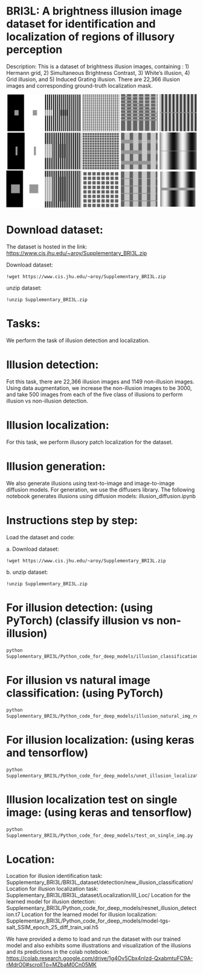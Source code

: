 # BRI3L: A brightness illusion image dataset for identification and localization of regions of illusory perception

Description: This is a dataset of brightness illusion images, containing : 1) Hermann grid, 2) Simultaneous Brightness Contrast, 3) White’s illusion, 4) Grid illusion, and 5) Induced Grating illusion. There are 22,366 illusion images and corresponding ground-truth localization mask.

<center>
<img src="https://github.com/aniket004/BRI3L/blob/main/ill_example_supp.png" width="512"/>
</center>

# Download dataset:

The dataset is hosted in the link: https://www.cis.jhu.edu/~aroy/Supplementary_BRI3L.zip

Download dataset:
```
!wget https://www.cis.jhu.edu/~aroy/Supplementary_BRI3L.zip
```

unzip dataset:
```
!unzip Supplementary_BRI3L.zip
```

# Tasks:

We perform the task of illusion detection and localization.

# Illusion detection: 

Fot this task, there are 22,366 illusion images and 1149 non-illusion images. Using data augmentation, we increase the non-illusion images to be 3000, and take 500 images from each of the five class of illusions to perform illusion vs non-illusion detection.

# Illusion localization: 

For this task, we perform illusory patch localization for the dataset.

# Illusion generation:

We also generate illusions using text-to-image and image-to-image diffusion models. For generation, we use the diffusers library. 
The following notebook generates illusions using diffusion models:  illusion_diffusion.ipynb


# Instructions step by step:

Load the dataset and code:

a. Download dataset:
```
!wget https://www.cis.jhu.edu/~aroy/Supplementary_BRI3L.zip
```

b. unzip dataset: 
```
!unzip Supplementary_BRI3L.zip
```

# For illusion detection: (using PyTorch) (classify illusion vs non-illusion)
```
python Supplementary_BRI3L/Python_code_for_deep_models/illusion_classification_resnet_18.py
```
# For illusion vs natural image classification: (using PyTorch) 
```
python Supplementary_BRI3L/Python_code_for_deep_models/illusion_natural_img_resnet_18.py
```
# For illusion localization: (using keras and tensorflow) 
```
python Supplementary_BRI3L/Python_code_for_deep_models/unet_illusion_localization.py
```
# Illusion localization test on single image: (using keras and tensorflow) 
```
python Supplementary_BRI3L/Python_code_for_deep_models/test_on_single_img.py
```
# Location:

Location for illusion identification task: Supplementary_BRI3L/BRI3L_dataset/detection/new_illusion_classification/
Location for illusion localization task: Supplementary_BRI3L/BRI3L_dataset/Localization/ill_Loc/
Location for the learned model for illusion detection: Supplementary_BRI3L/Python_code_for_deep_models/resnet_illusion_detection.t7
Location for the learned model for illusion localization: Supplementary_BRI3L/Python_code_for_deep_models/model-tgs-salt_SSIM_epoch_25_diff_train_val.h5

We have provided a demo to load and run the dataset with our trained model and also exhibits some illustrations and visualization of the illusions and its predictions in the colab notebook: https://colab.research.google.com/drive/1g4Ov5Cbx4nIzd-QxabmtuFC9A-rMdrO0#scrollTo=MZbaM0Cn05MK
